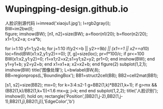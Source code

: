 # Wupingping-design.github.io
人脸识别源代码
i=imread('xiaoju1.jpg');
I=rgb2gray(i);        
BW=im2bw(I);             
figure;
imshow(BW);
[n1, n2]=size(BW);
a=floor(n1/20);
b=floor(n2/20);
x1=1;x2=a;
c=a*b;

for i=1:10
    y1=1;y2=b;
    for j=1:10
        if(y2<=b || y2>=9*b) || (x1==1 || x2==a*10)
            loc=find(BW(x1:x2,y1:y2)==0);
            [f, g]=size(loc);
            pr=f*100/c;
            if pr<=100
                BW(x1:x2,y1:y2)=0;
                r1=x1;r2=x2;s1=y1;s2=y2;
                pr1=0;
            end
            imshow(BW);
        end
        y1=y1+b;
        y2=y2+b;
    end
    x1=x1+a;
    x2=x2+b;
end
figure(2)
subplot(1,2,1);
imshow(BW)
title('图像处理');
L=bwlabel(BW,8);
BB=regionprops(L,'BoundingBox');
BB1=struct2cell(BB);
BB2=cell2mat(BB1);

[s1, s2]=size(BB2);
mx=0;
for k=3:4:s2-1
    g=BB2(1,k)*BB2(1,k+1);
    if g>mx && (BB2(1,k)/BB2(1,k+1))<1.6
        mx=g;
        j=k;
    end
end
subplot(1,2,2);
title('人脸识别');
imshow(I);
hold on;
rectangle('Position',[BB2(1,j-2),BB2(1,j-1),BB2(1,j),BB2(1,j)],'EdgeColor','b')
